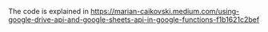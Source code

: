 The code is explained in https://marian-caikovski.medium.com/using-google-drive-api-and-google-sheets-api-in-google-functions-f1b1621c2bef

